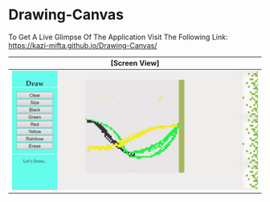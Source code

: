 # Drawing-Canvas
To Get A Live Glimpse Of The Application Visit The Following Link: https://kazi-mifta.github.io/Drawing-Canvas/

| [Screen View]
|:-:|
| ![Simple slide] |

[Simple slide]: <https://github.com/kazi-mifta/Drawing-Canvas/blob/master/images/DrawingCanvas.JPG>
